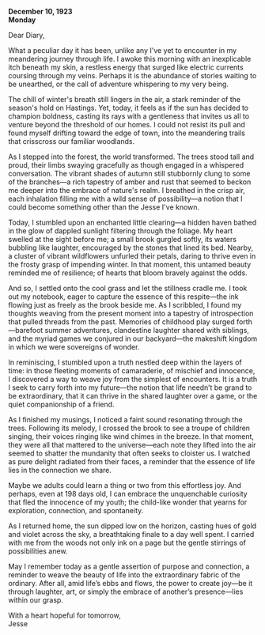 
**December 10, 1923**  
**Monday**  

Dear Diary,

What a peculiar day it has been, unlike any I've yet to encounter in my meandering journey through life. I awoke this morning with an inexplicable itch beneath my skin, a restless energy that surged like electric currents coursing through my veins. Perhaps it is the abundance of stories waiting to be unearthed, or the call of adventure whispering to my very being. 

The chill of winter's breath still lingers in the air, a stark reminder of the season's hold on Hastings. Yet, today, it feels as if the sun has decided to champion boldness, casting its rays with a gentleness that invites us all to venture beyond the threshold of our homes. I could not resist its pull and found myself drifting toward the edge of town, into the meandering trails that crisscross our familiar woodlands.

As I stepped into the forest, the world transformed. The trees stood tall and proud, their limbs swaying gracefully as though engaged in a whispered conversation. The vibrant shades of autumn still stubbornly clung to some of the branches—a rich tapestry of amber and rust that seemed to beckon me deeper into the embrace of nature's realm. I breathed in the crisp air, each inhalation filling me with a wild sense of possibility—a notion that I could become something other than the Jesse I've known.

Today, I stumbled upon an enchanted little clearing—a hidden haven bathed in the glow of dappled sunlight filtering through the foliage. My heart swelled at the sight before me; a small brook gurgled softly, its waters bubbling like laughter, encouraged by the stones that lined its bed. Nearby, a cluster of vibrant wildflowers unfurled their petals, daring to thrive even in the frosty grasp of impending winter. In that moment, this untamed beauty reminded me of resilience; of hearts that bloom bravely against the odds.

And so, I settled onto the cool grass and let the stillness cradle me. I took out my notebook, eager to capture the essence of this respite—the ink flowing just as freely as the brook beside me. As I scribbled, I found my thoughts weaving from the present moment into a tapestry of introspection that pulled threads from the past. Memories of childhood play surged forth—barefoot summer adventures, clandestine laughter shared with siblings, and the myriad games we conjured in our backyard—the makeshift kingdom in which we were sovereigns of wonder.

In reminiscing, I stumbled upon a truth nestled deep within the layers of time: in those fleeting moments of camaraderie, of mischief and innocence, I discovered a way to weave joy from the simplest of encounters. It is a truth I seek to carry forth into my future—the notion that life needn’t be grand to be extraordinary, that it can thrive in the shared laughter over a game, or the quiet companionship of a friend.

As I finished my musings, I noticed a faint sound resonating through the trees. Following its melody, I crossed the brook to see a troupe of children singing, their voices ringing like wind chimes in the breeze. In that moment, they were all that mattered to the universe—each note they lifted into the air seemed to shatter the mundanity that often seeks to cloister us. I watched as pure delight radiated from their faces, a reminder that the essence of life lies in the connection we share.

Maybe we adults could learn a thing or two from this effortless joy. And perhaps, even at 198 days old, I can embrace the unquenchable curiosity that fled the innocence of my youth; the child-like wonder that yearns for exploration, connection, and spontaneity.

As I returned home, the sun dipped low on the horizon, casting hues of gold and violet across the sky, a breathtaking finale to a day well spent. I carried with me from the woods not only ink on a page but the gentle stirrings of possibilities anew. 

May I remember today as a gentle assertion of purpose and connection, a reminder to weave the beauty of life into the extraordinary fabric of the ordinary. After all, amid life’s ebbs and flows, the power to create joy—be it through laughter, art, or simply the embrace of another’s presence—lies within our grasp.

With a heart hopeful for tomorrow,  
Jesse
